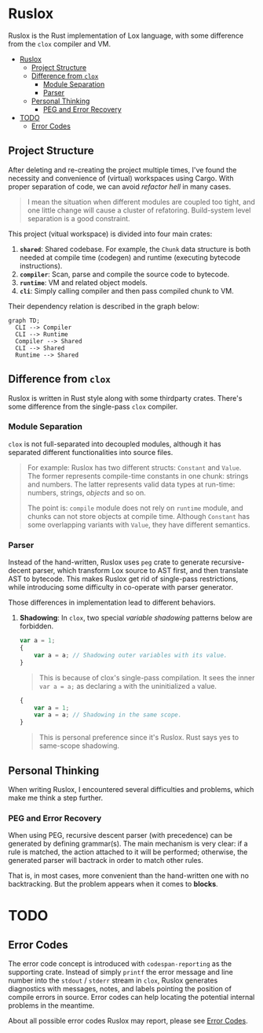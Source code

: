 # Ruslox
Ruslox is the Rust implementation of Lox language, with some difference from the `clox` compiler and VM.

- [Ruslox](#ruslox)
  - [Project Structure](#project-structure)
  - [Difference from `clox`](#difference-from-clox)
    - [Module Separation](#module-separation)
    - [Parser](#parser)
  - [Personal Thinking](#personal-thinking)
    - [PEG and Error Recovery](#peg-and-error-recovery)
- [TODO](#todo)
  - [Error Codes](#error-codes)

## Project Structure
After deleting and re-creating the project multiple times, I've found the necessity and convenience of (virtual) workspaces using Cargo. With proper separation of code, we can avoid *refactor hell* in many cases.

> I mean the situation when different modules are coupled too tight, and one little change will cause a cluster of refatoring. Build-system level separation is a good constraint.

This project (vitual workspace) is divided into four main crates:
1. **`shared`**: Shared codebase. For example, the `Chunk` data structure is both needed at compile time (codegen) and runtime (executing bytecode instructions).
2. **`compiler`**: Scan, parse and compile the source code to bytecode.
3. **`runtime`**: VM and related object models.
4. **`cli`**: Simply calling compiler and then pass compiled chunk to VM.

Their dependency relation is described in the graph below:

```mermaid
graph TD;
  CLI --> Compiler
  CLI --> Runtime
  Compiler --> Shared
  CLI --> Shared
  Runtime --> Shared
```

## Difference from `clox`
Ruslox is written in Rust style along with some thirdparty crates. There's some difference from the single-pass `clox` compiler.
### Module Separation
`clox` is not full-separated into decoupled modules, although it has separated different functionalities into source files.
   > For example: Ruslox has two different structs: `Constant` and `Value`. The former represents compile-time constants in one chunk: strings and numbers. The latter represents valid data types at run-time: numbers, strings, *objects* and so on.
   >
   > The point is: `compile` module does not rely on `runtime` module, and chunks can not store objects at compile time. Although `Constant` has some overlapping variants with `Value`, they have different semantics.

### Parser
Instead of the hand-written, Ruslox uses `peg` crate to generate recursive-decent parser, which transform Lox source to AST first, and then translate AST to bytecode. This makes Ruslox get rid of single-pass restrictions, while introducing some difficulty in co-operate with parser generator.

Those differences in implementation lead to different behaviors.
1. **Shadowing**: In `clox`, two special *variable shadowing* patterns below are forbidden.
   ```javascript
   var a = 1;
   {
       var a = a; // Shadowing outer variables with its value.
   }
   ```
   > This is because of clox's single-pass compilation. It sees the inner `var a = a;` as declaring `a` with the uninitialized `a` value.
   ```javascript
   {
       var a = 1;
       var a = a; // Shadowing in the same scope.
   }
   ```
   > This is personal preference since it's Ruslox. Rust says yes to same-scope shadowing.


## Personal Thinking
When writing Ruslox, I encountered several difficulties and problems, which make me think a step further.

### PEG and Error Recovery
When using PEG, recursive descent parser (with precedence) can be generated by defining grammar(s). The main mechanism is very clear: if a rule is matched, the action attached to it will be performed; otherwise, the generated parser will bactrack in order to match other rules.

That is, in most cases, more convenient than the hand-written one with no backtracking. But the problem appears when it comes to **blocks**.

# TODO

## Error Codes
The error code concept is introduced with `codespan-reporting` as the supporting crate. Instead of simply `printf` the error message and line number into the `stdout` / `stderr` stream in `clox`, Ruslox generates diagnostics with messages, notes, and labels pointing the position of compile errors in source. Error codes can help locating the potential internal problems in the meantime.

About all possible error codes Ruslox may report, please see [Error Codes](./Error%20Codes.md).
